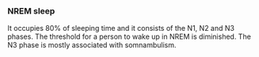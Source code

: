 ### NREM sleep

It occupies 80% of sleeping time and it consists of the N1, N2 and N3 phases. The threshold for a person to wake up in NREM is diminished. The N3 phase is mostly associated with somnambulism.
